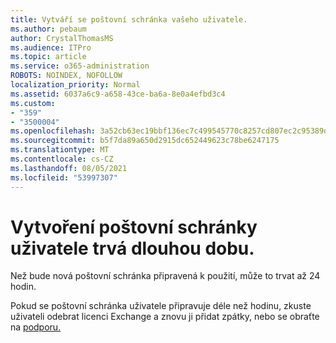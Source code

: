 ```yaml
---
title: Vytváří se poštovní schránka vašeho uživatele.
ms.author: pebaum
author: CrystalThomasMS
ms.audience: ITPro
ms.topic: article
ms.service: o365-administration
ROBOTS: NOINDEX, NOFOLLOW
localization_priority: Normal
ms.assetid: 6037a6c9-a658-43ce-ba6a-8e0a4efbd3c4
ms.custom:
- "359"
- "3500004"
ms.openlocfilehash: 3a52cb63ec19bbf136ec7c499545770c8257cd807ec2c95389d19df455232c4a
ms.sourcegitcommit: b5f7da89a650d2915dc652449623c78be6247175
ms.translationtype: MT
ms.contentlocale: cs-CZ
ms.lasthandoff: 08/05/2021
ms.locfileid: "53997307"
---
```

# <a name="user-mailbox-creation-is-taking-a-long-time"></a>Vytvoření poštovní schránky uživatele trvá dlouhou dobu.

Než bude nová poštovní schránka připravená k použití, může to trvat až 24 hodin.
  
Pokud se poštovní schránka uživatele připravuje déle než hodinu, zkuste uživateli odebrat licenci Exchange a znovu ji přidat zpátky, nebo se obraťte na [podporu.](https://go.microsoft.com/fwlink/p/?linkid=518322)
